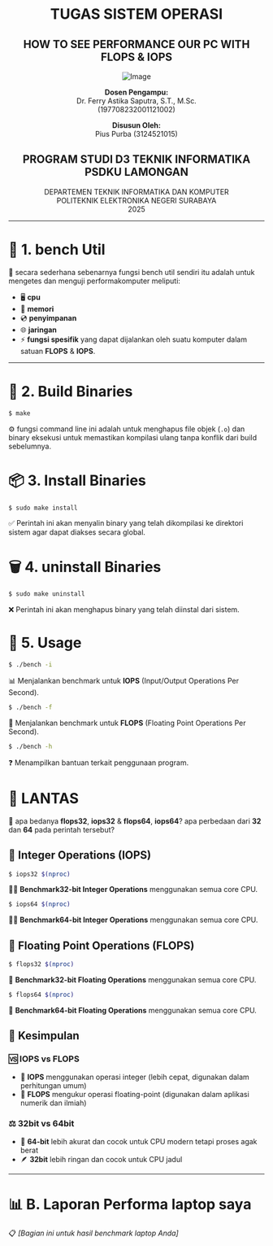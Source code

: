 <div align="center">

# TUGAS SISTEM OPERASI

## **HOW TO SEE PERFORMANCE OUR PC WITH FLOPS & IOPS**

![Image](https://github.com/user-attachments/assets/3ad88b6e-7159-44a2-a004-c909b974a88c)

**Dosen Pengampu:**  
Dr. Ferry Astika Saputra, S.T., M.Sc.  
(197708232001121002)

**Disusun Oleh:**  
Pius Purba (3124521015)

## **PROGRAM STUDI D3 TEKNIK INFORMATIKA PSDKU LAMONGAN**  
DEPARTEMEN TEKNIK INFORMATIKA DAN KOMPUTER  
POLITEKNIK ELEKTRONIKA NEGERI SURABAYA  
2025

</div>

---
# 🚀 1. bench Util

🔧 secara sederhana sebenarnya fungsi bench util sendiri itu adalah untuk mengetes dan menguji performakomputer meliputi:
- 🖥️ **cpu** 
- 💾 **memori** 
- 💿 **penyimpanan** 
- 🌐 **jaringan** 
- ⚡ **fungsi spesifik** yang dapat dijalankan oleh suatu komputer dalam satuan **FLOPS** & **IOPS**.

---

# 🔨 2. Build Binaries

```bash
$ make
```

⚙️ fungsi command line ini adalah untuk menghapus file objek (`.o`) dan binary eksekusi untuk memastikan kompilasi ulang tanpa konflik dari build sebelumnya.

# 📦 3. Install Binaries

```bash
$ sudo make install
```

✅ Perintah ini akan menyalin binary yang telah dikompilasi ke direktori sistem agar dapat diakses secara global.

# 🗑️ 4. uninstall Binaries

```bash
$ sudo make uninstall
```

❌ Perintah ini akan menghapus binary yang telah diinstal dari sistem.

# 🎯 5. Usage

```bash
$ ./bench -i
```

📊 Menjalankan benchmark untuk **IOPS** (Input/Output Operations Per Second).

```bash
$ ./bench -f
```

🧮 Menjalankan benchmark untuk **FLOPS** (Floating Point Operations Per Second).

```bash
$ ./bench -h
```

❓ Menampilkan bantuan terkait penggunaan program.

# 🤔 LANTAS

💭 apa bedanya **flops32**, **iops32** & **flops64**, **iops64**? apa perbedaan dari **32** dan **64** pada perintah tersebut?

## 🔢 Integer Operations (IOPS)

```bash
$ iops32 $(nproc)
```

🏃‍♂️ **Benchmark32-bit Integer Operations** menggunakan semua core CPU.

```bash
$ iops64 $(nproc)
```

🏃‍♀️ **Benchmark64-bit Integer Operations** menggunakan semua core CPU.

## 🧮 Floating Point Operations (FLOPS)

```bash
$ flops32 $(nproc)
```

🚀 **Benchmark32-bit Floating Operations** menggunakan semua core CPU.

```bash
$ flops64 $(nproc)
```

💪 **Benchmark64-bit Floating Operations** menggunakan semua core CPU.

## 📝 Kesimpulan

### 🆚 IOPS vs FLOPS
- 🔢 **IOPS** menggunakan operasi integer (lebih cepat, digunakan dalam perhitungan umum)
- 🧮 **FLOPS** mengukur operasi floating-point (digunakan dalam aplikasi numerik dan ilmiah)

### ⚖️ 32bit vs 64bit
- 🎯 **64-bit** lebih akurat dan cocok untuk CPU modern tetapi proses agak berat
- 🪶 **32bit** lebih ringan dan cocok untuk CPU jadul

---

# 📊 B. Laporan Performa laptop saya

📋 *[Bagian ini untuk hasil benchmark laptop Anda]*
